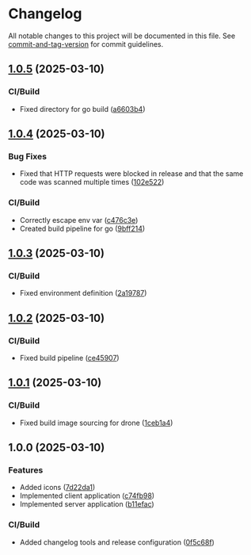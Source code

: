 # Changelog

All notable changes to this project will be documented in this file. See [commit-and-tag-version](https://github.com/absolute-version/commit-and-tag-version) for commit guidelines.

## [1.0.5](https://github.com/gergof/barcode-to-pc/compare/v1.0.4...v1.0.5) (2025-03-10)


### CI/Build

* Fixed directory for go build ([a6603b4](https://github.com/gergof/barcode-to-pc/commit/a6603b46144073b05a0463d1cd41cc8099da2c00))

## [1.0.4](https://github.com/gergof/barcode-to-pc/compare/v1.0.3...v1.0.4) (2025-03-10)


### Bug Fixes

* Fixed that HTTP requests were blocked in release and that the same code was scanned multiple times ([102e522](https://github.com/gergof/barcode-to-pc/commit/102e5224636f2ef6867fe7a6fdf7bb2ae4a7b88d))


### CI/Build

* Correctly escape env var ([c476c3e](https://github.com/gergof/barcode-to-pc/commit/c476c3e3710aa4f4c9e584515b748b40bf08c535))
* Created build pipeline for go ([9bff214](https://github.com/gergof/barcode-to-pc/commit/9bff214380a56b2a1c9de49130d905cb8842c5d7))

## [1.0.3](https://github.com/gergof/barcode-to-pc/compare/v1.0.2...v1.0.3) (2025-03-10)


### CI/Build

* Fixed environment definition ([2a19787](https://github.com/gergof/barcode-to-pc/commit/2a19787104195a0766f71c2ac41bcd8c1d06bb12))

## [1.0.2](https://github.com/gergof/barcode-to-pc/compare/v1.0.1...v1.0.2) (2025-03-10)


### CI/Build

* Fixed build pipeline ([ce45907](https://github.com/gergof/barcode-to-pc/commit/ce459072f50ddb7f354c28c588bc396a44a43600))

## [1.0.1](https://github.com/gergof/barcode-to-pc/compare/v1.0.0...v1.0.1) (2025-03-10)


### CI/Build

* Fixed build image sourcing for drone ([1ceb1a4](https://github.com/gergof/barcode-to-pc/commit/1ceb1a4e397eeabf12535642828880f166b47d35))

## 1.0.0 (2025-03-10)


### Features

* Added icons ([7d22da1](https://github.com/gergof/barcode-to-pc/commit/7d22da150ba56aca1b65024b6cbe3d8aeed60965))
* Implemented client application ([c74fb98](https://github.com/gergof/barcode-to-pc/commit/c74fb98f04ed1875e83239f4f2151565f30acb5f))
* Implemented server application ([b11efac](https://github.com/gergof/barcode-to-pc/commit/b11efac8c882242cc15d2588d6d587b1cecade86))


### CI/Build

* Added changelog tools and release configuration ([0f5c68f](https://github.com/gergof/barcode-to-pc/commit/0f5c68fe55a690f5a21278356c0e2e9b3cf38c65))
